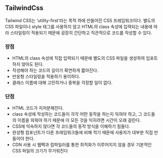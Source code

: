 ## TailwindCss
Tailwind CSS는 ‘utility-first’라는 목적 하에 만들어진 CSS 프레임워크이다. 별도의 CSS 파일이나 style 태그를 사용하지 않고 HTML의 class 속성에 입력되는 내용에 따라 스타일링이 적용되기 때문에 굉장히 간단하고 직관적으로 코드를 작성할 수 있다.

### 장점

- HTML의 class 속성에 직접 입력되기 때문에 별도의 CSS 파일을 생성하여 임포트 하지 않아도 된다.
- 작성해야 하는 코드의 길이가 확연하게 짧아진다.
- 반응형 스타일링을 적용하기 용이하다.
- 클래스 이름에 대해 고민하거나 중복을 걱정할 일이 없다.


### 단점

- HTML 코드가 지저분해진다.
- class 속성에 작성하는 코드들이 각각 어떤 동작을 하는지 익혀야 하고, 그 코드들의 이름을 외워야 하기 때문에 이 모든 것을 익히려면 시간이 오래 걸린다.
- CSS에 익숙하지 않다면 각 코드들의 동작 방식을 이해하기 힘들다.
- 완성형 컴포넌트가 다른 프레임워크들에 비해 적기 때문에 사용자가 대부분 직접 만들어야 한다.
- CDN 사용 시 웹팩과 컴파일러를 통한 최적화가 이루어지지 않을 경우 기본적인 CSS 파일의 크기가 무거워진다

